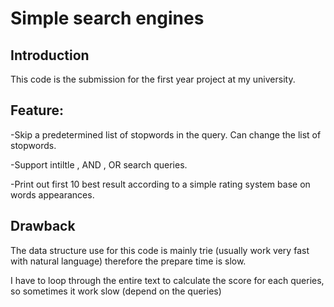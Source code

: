 # Simple search engines

## Introduction
 This code is the submission for the first year project at my university.
 
## Feature:
 
 -Skip a predetermined list of stopwords in the query. Can change the list of stopwords.
 
 -Support intiltle , AND , OR search queries.
 
 -Print out first 10 best result according to a simple rating system base on words appearances.
 
## Drawback

The data structure use for this code is mainly trie (usually work very fast with natural language) therefore the prepare time is slow. 

I have to loop through the entire text to calculate the score for each queries, so sometimes it work slow (depend on the queries)

